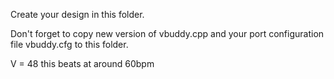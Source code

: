 Create your design in this folder.

Don't forget to copy new version of vbuddy.cpp and your port configuration file vbuddy.cfg to this folder.

V = 48 this beats at around 60bpm


